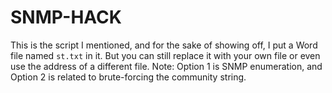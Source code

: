 # SNMP-HACK
This is the script I mentioned, and for the sake of showing off, I put a Word file named `st.txt` in it. But you can still replace it with your own file or even use the address of a different file.  Note: Option 1 is SNMP enumeration, and Option 2 is related to brute-forcing the community string.
